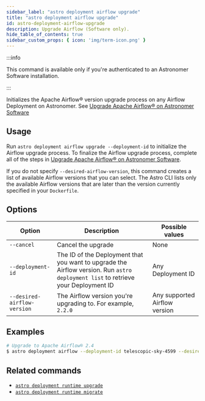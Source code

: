 ```yaml
---
sidebar_label: "astro deployment airflow upgrade"
title: "astro deployment airflow upgrade"
id: astro-deployment-airflow-upgrade
description: Upgrade Airflow (Software only).
hide_table_of_contents: true
sidebar_custom_props: { icon: 'img/term-icon.png' } 
---
```


:::info 

This command is available only if you're authenticated to an Astronomer Software installation. 

:::

Initializes the Apache Airflow® version upgrade process on any Airflow Deployment on Astronomer. See [Upgrade Apache Airflow® on Astronomer Software](https://www.astronomer.io/docs/software/manage-airflow-versions)

## Usage

Run `astro deployment airflow upgrade --deployment-id` to initialize the Airflow upgrade process. To finalize the Airflow upgrade process, complete all of the steps in [Upgrade Apache Airflow® on Astronomer Software](https://www.astronomer.io/docs/software/manage-airflow-versions).

If you do not specify `--desired-airflow-version`, this command creates a list of available Airflow versions that you can select. The Astro CLI lists only the available Airflow versions that are later than the version currently specified in your `Dockerfile`.

## Options

| Option                        | Description                                                                                                                    | Possible values
| --------------------------- | ---------- | ------------------------------------------------------------------------------------------------------------------------ |
| `--cancel` | Cancel the upgrade                                                                | None | 
| `--deployment-id`           | The ID of the Deployment that you want to upgrade the Airflow version. Run `astro deployment list` to retrieve your Deployment ID     | Any Deployment ID |
| `--desired-airflow-version` | The Airflow version you're upgrading to. For example, `2.2.0`                                                                | Any supported Airflow version | 



## Examples 

```sh
# Upgrade to Apache Airflow® 2.4 
$ astro deployment airflow --deployment-id telescopic-sky-4599 --desired-airflow-version 2.2.0
```

## Related commands 

- [`astro deployment runtime upgrade`](astro-deployment-runtime-upgrade.md)
- [`astro deployment runtime migrate`](astro-deployment-runtime-migrate.md)